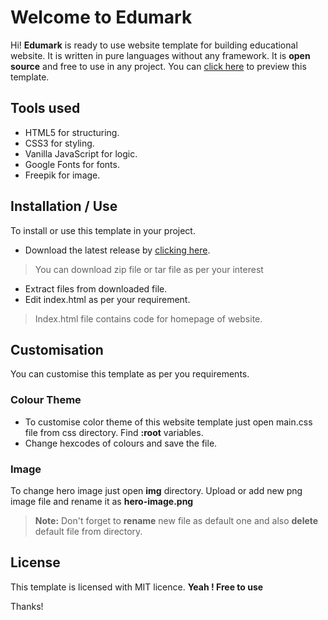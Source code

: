 # Welcome to Edumark

Hi! **Edumark** is ready to use website template for building educational website. It is written in pure languages without any framework. It is **open source** and free to use in any project. You can [click here](https://yoursgaurav.github.io/edumark/) to preview this template.


## Tools used

- HTML5 for structuring.
- CSS3 for styling.
- Vanilla JavaScript for logic.
- Google Fonts for fonts.
- Freepik for image.

## Installation / Use

To install or use this template in your project.
- Download the latest release by [clicking here](https://github.com/yoursgaurav/edumark/archive/refs/tags/v1.0.0.zip).
 > You can download zip file or tar file as per your interest
- Extract files from downloaded file.
- Edit index.html as per your requirement.
> Index.html file contains code for homepage of website.

## Customisation

You can customise this template as per you requirements.

### Colour Theme

- To customise color theme of this website template just open main.css file from css directory.
Find **:root** variables.
- Change hexcodes of colours and save the file.

### Image

To change hero image just open **img** directory.
Upload or add new png image file and rename it as **hero-image.png**
> **Note:** Don't forget to **rename** new file as default one and also **delete** default file from directory.

## License

This template is licensed with MIT licence.
**Yeah ! Free to use**

Thanks!

